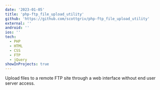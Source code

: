 ```yaml
---
date: '2023-01-05'
title: 'php-ftp_file_upload_utility'
github: 'https://github.com/scottgriv/php-ftp_file_upload_utility'
external: ''
android: ''
ios: ''
tech:
  - PHP
  - HTML
  - CSS
  - FTP
  - jQuery
showInProjects: true
---
```


Upload files to a remote FTP site through a web interface without end user server access.
